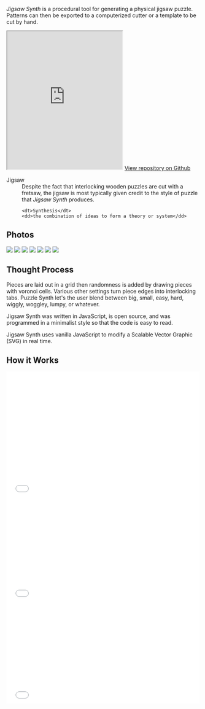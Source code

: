 <p class="intro"><em>Jigsaw Synth</em> is a procedural tool for generating a physical jigsaw puzzle. Patterns can then be exported to a computerized cutter or a template to be cut by hand.</p>

<iframe src="https://wraybowling.github.io/jigsaw-synth/" class="fixed-aspect-ratio" height="360" data-width="10" data-height="12"></iframe>
<a href="https://github.com/wraybowling/jigsaw-synth">View repository on Github</a>

<dl>
	<dt>Jigsaw</dt>
	<dd>Despite the fact that interlocking wooden puzzles are cut with a fretsaw, the jigsaw is most typically given credit to the style of puzzle that <em>Jigsaw Synth</em> produces.

	<dt>Synthesis</dt>
	<dd>the combination of ideas to form a theory or system</dd>
</dl>
<h2>Photos</h2>
<img src="/img/jigsaw-synth-01.jpg">
<img src="/img/jigsaw-synth-02.jpg">

<img src="/img/jigsaw-synth-03.jpg">
<img src="/img/jigsaw-synth-04.jpg">
<img src="/img/jigsaw-synth-06.jpg">

<img src="/img/jigsaw-synth-05.jpg">
<img src="/img/jigsaw-synth-07.jpg">

<h2>Thought Process</h2>
<p>Pieces are laid out in a grid then randomness is added by drawing pieces with voronoi cells. Various other settings turn piece edges into interlocking tabs. Puzzle Synth let's the user blend between big, small, easy, hard, wiggly, woggley, lumpy, or whatever.</p>

Jigsaw Synth was written in JavaScript, is open source, and was programmed in a minimalist style so that the code is easy to read.

<p>Jigsaw Synth uses vanilla JavaScript to modify a Scalable Vector Graphic (SVG) in real time.

<h2>How it Works</h2>


<iframe height='336' scrolling='no' title='Jigsaw Generator WIP' src='//codepen.io/wraybowling/embed/preview/OWpqLg/?height=336&theme-id=dark&default-tab=js,result&embed-version=2' frameborder='no' allowtransparency='true' allowfullscreen='true' style='width: 100%;'>See the Pen <a href='https://codepen.io/wraybowling/pen/OWpqLg/'>Jigsaw Generator WIP</a> by Wray Bowling (<a href='https://codepen.io/wraybowling'>@wraybowling</a>) on <a href='https://codepen.io'>CodePen</a>.
</iframe>

<iframe height='265' scrolling='no' title='Jigsaw Generator (wip2)' src='//codepen.io/wraybowling/embed/zNajYr/?height=265&theme-id=dark&default-tab=js,result&embed-version=2' frameborder='no' allowtransparency='true' allowfullscreen='true' style='width: 100%;'>See the Pen <a href='https://codepen.io/wraybowling/pen/zNajYr/'>Jigsaw Generator (wip2)</a> by Wray Bowling (<a href='https://codepen.io/wraybowling'>@wraybowling</a>) on <a href='https://codepen.io'>CodePen</a>.
</iframe>

<iframe height='265' scrolling='no' title='Jigsaw Generator (wip3)' src='//codepen.io/wraybowling/embed/qRywZN/?height=265&theme-id=dark&default-tab=js,result&embed-version=2' frameborder='no' allowtransparency='true' allowfullscreen='true' style='width: 100%;'>See the Pen <a href='https://codepen.io/wraybowling/pen/qRywZN/'>Jigsaw Generator (wip3)</a> by Wray Bowling (<a href='https://codepen.io/wraybowling'>@wraybowling</a>) on <a href='https://codepen.io'>CodePen</a>.
</iframe>
